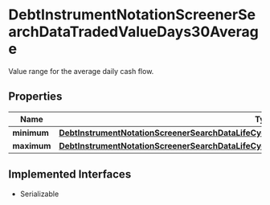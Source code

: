 

# DebtInstrumentNotationScreenerSearchDataTradedValueDays30Average

Value range for the average daily cash flow.

## Properties

Name | Type | Description | Notes
------------ | ------------- | ------------- | -------------
**minimum** | [**DebtInstrumentNotationScreenerSearchDataLifeCycleMaturityRestrictionRemainingTermYearsMinimum**](DebtInstrumentNotationScreenerSearchDataLifeCycleMaturityRestrictionRemainingTermYearsMinimum.md) |  |  [optional]
**maximum** | [**DebtInstrumentNotationScreenerSearchDataLifeCycleMaturityRestrictionRemainingTermYearsMaximum**](DebtInstrumentNotationScreenerSearchDataLifeCycleMaturityRestrictionRemainingTermYearsMaximum.md) |  |  [optional]


## Implemented Interfaces

* Serializable


